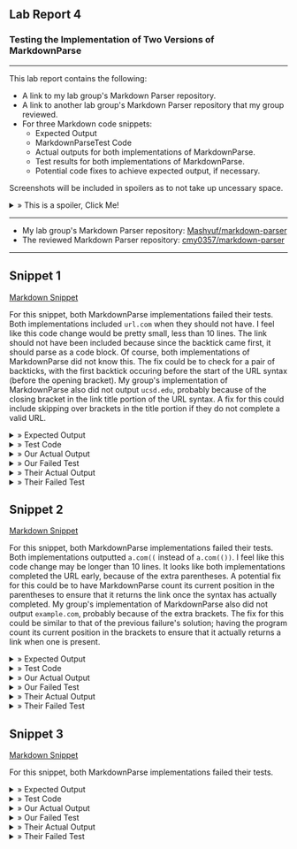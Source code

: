 ## Lab Report 4
### Testing the Implementation of Two Versions of MarkdownParse
---

This lab report contains the following:
- A link to my lab group's Markdown Parser repository.
- A link to another lab group's Markdown Parser repository that my group reviewed.
- For three Markdown code snippets:
  - Expected Output
  - MarkdownParseTest Code
  - Actual outputs for both implementations of MarkdownParse.
  - Test results for both implementations of MarkdownParse.
  - Potential code fixes to achieve expected output, if necessary.

Screenshots will be included in spoilers as to not take up uncessary space. 

<details>
  <summary> » This is a spoiler, Click Me!</summary>
  This is the inside of a spoiler where images will be located!
  </details>

---

- My lab group's Markdown Parser repository: <a href="https://github.com/Mashyuf/markdown-parser" target="_blank">Mashyuf/markdown-parser</a>
- The reviewed Markdown Parser repository: <a href="https://github.com/cmy0357/markdown-parser" target="_blank">cmy0357/markdown-parser</a>

---

## Snippet 1

[Markdown Snippet](lab4resources/files/snippet1)

  For this snippet, both MarkdownParse implementations failed their tests. Both implementations included ```url.com``` when they should not have. I feel like this code change would be pretty small, less than 10 lines. The link should not have been included because since the backtick came first, it should parse as a code block. Of course, both implementations of MarkdownParse did not know this. The fix could be to check for a pair of backticks, with the first backtick occuring before the start of the URL syntax (before the opening bracket). My group's implementation of MarkdownParse also did not output ```ucsd.edu```, probably because of the closing bracket in the link title portion of the URL syntax. A fix for this could include skipping over brackets in the title portion if they do not complete a valid URL.
  
<details>
  <summary> » Expected Output</summary>
  [`google.com, google.com, ucsd.edu]
  <br /><img src="lab4resources/images/snippet1expected.png" alt="Snippet 1 Expected Output">
  </details>

<details>
  <summary> » Test Code</summary>
  <img src="lab4resources/images/snippet1testcode.png" alt="Snippet 1 Test Code">
  </details>

<details>
  <summary> » Our Actual Output</summary>
  <img src="lab4resources/images/oursnippet1actual.png" alt="Our Actual Output from Snippet 1">
  </details>
  
<details>
  <summary> » Our Failed Test</summary>
  <img src="lab4resources/images/ourtest1fail.png" alt="Our Failed Test 1">
  </details>
  
<details>
  <summary> » Their Actual Output</summary>
  <img src="lab4resources/images/theirsnippet1actual.png" alt="Their Actual Output from Snippet 1">
  </details>
  
<details>
  <summary> » Their Failed Test</summary>
  <img src="lab4resources/images/theirtest1fail.png" alt="Their Failed Test 1">
  </details>


## Snippet 2

[Markdown Snippet](lab4resources/files/snippet2)

  For this snippet, both MarkdownParse implementations failed their tests. Both implementations outputted ```a.com((``` instead of ```a.com(())```. I feel like this code change may be longer than 10 lines. It looks like both implementations completed the URL early, because of the extra parentheses. A potential fix for this could be to have MarkdownParse count its current position in the parentheses to ensure that it returns the link once the syntax has actually completed. My group's implementation of MarkdownParse also did not output ```example.com```, probably because of the extra brackets. The fix for this could be similar to that of the previous failure's solution; having the program count its current position in the brackets to ensure that it actually returns a link when one is present.
  
<details>
  <summary> » Expected Output</summary>
  [a.com, a.com(()), example.com]
  <br /><img src="lab4resources/images/snippet2expected.png" alt="Snippet 2 Expected Output">
  </details>

<details>
  <summary> » Test Code</summary>
  <img src="lab4resources/images/snippet2testcode.png" alt="Snippet 2 Test Code">
  </details>
  
<details>
  <summary> » Our Actual Output</summary>
  <img src="lab4resources/images/oursnippet2actual.png" alt="Our Actual Output from Snippet 2">
  </details>
  
<details>
  <summary> » Our Failed Test</summary>
  <img src="lab4resources/images/ourtest2fail.png" alt="Our Failed Test 2">
  </details>
  
<details>
  <summary> » Their Actual Output</summary>
  <img src="lab4resources/images/theirsnippet2actual.png" alt="Their Actual Output from Snippet 2">
  </details>
  
<details>
  <summary> » Their Failed Test</summary>
  <img src="lab4resources/images/theirtest2fail.png" alt="Their Failed Test 2">
  </details>
  
  
## Snippet 3

[Markdown Snippet](lab4resources/files/snippet3)

  For this snippet, both MarkdownParse implementations failed their tests.
  
<details>
  <summary> » Expected Output</summary>
  [https://sites.google.com/eng.ucsd.edu/cse-15l-spring-2022/schedule]
  <br /><img src="lab4resources/images/snippet3expected.png" alt="Snippet 3 Expected Output">
  </details>

<details>
  <summary> » Test Code</summary>
  <img src="lab4resources/images/snippet3testcode.png" alt="Snippet 3 Test Code">
  </details>

<details>
  <summary> » Our Actual Output</summary>
  <img src="lab4resources/images/oursnippet3actual.png" alt="Our Actual Output from Snippet 3">
  </details>
  
<details>
  <summary> » Our Failed Test</summary>
  <img src="lab4resources/images/ourtest3fail.png" alt="Our Failed Test 3">
  </details>
  
<details>
  <summary> » Their Actual Output</summary>
  <img src="lab4resources/images/theirsnippet3actual.png" alt="Their Actual Output from Snippet 3">
  </details>
  
<details>
  <summary> » Their Failed Test</summary>
  <img src="lab4resources/images/theirtest3fail.png" alt="Their Failed Test 3">
  </details>
